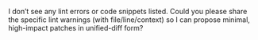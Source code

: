 I don’t see any lint errors or code snippets listed. Could you please share the specific lint warnings (with file/line/context) so I can propose minimal, high-impact patches in unified-diff form?